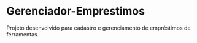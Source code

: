 # Gerenciador-Emprestimos
Projeto desenvolvido para cadastro e gerenciamento de empréstimos de ferramentas.
